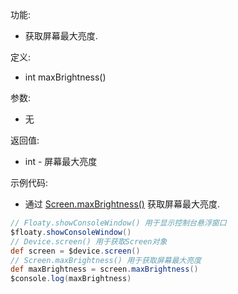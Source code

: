 功能:

+ 获取屏幕最大亮度.

定义:

+ int maxBrightness()

参数:

+ 无

返回值:

+ int - 屏幕最大亮度

示例代码:

+ 通过 [Screen.maxBrightness()](/API/Device/Screen/README.md?id=maxBrightness) 获取屏幕最大亮度.

```groovy
// Floaty.showConsoleWindow() 用于显示控制台悬浮窗口
$floaty.showConsoleWindow()
// Device.screen() 用于获取Screen对象
def screen = $device.screen()
// Screen.maxBrightness() 用于获取屏幕最大亮度
def maxBrightness = screen.maxBrightness()
$console.log(maxBrightness)
```